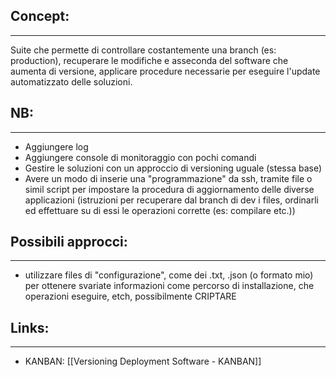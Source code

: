 ## Concept: 
---
Suite che permette di controllare costantemente una branch (es: production), recuperare le modifiche e asseconda del software che aumenta di versione, applicare procedure necessarie per eseguire l'update automatizzato delle soluzioni.

## NB:
---
- Aggiungere log 
- Aggiungere console di monitoraggio con pochi comandi 
- Gestire le soluzioni con un approccio di versioning uguale (stessa base)
- Avere un modo di inserie una "programmazione" da ssh, tramite file o simil script per impostare la procedura di aggiornamento delle diverse applicazioni (istruzioni per recuperare dal branch di dev i files, ordinarli ed effettuare su di essi le operazioni corrette (es: compilare etc.))

## Possibili approcci:
---
- utilizzare files di "configurazione", come dei .txt, .json (o formato mio) per ottenere svariate informazioni come percorso di installazione, che operazioni eseguire, etch, possibilmente CRIPTARE

## Links:
---
- KANBAN: [[Versioning Deployment Software - KANBAN]]

